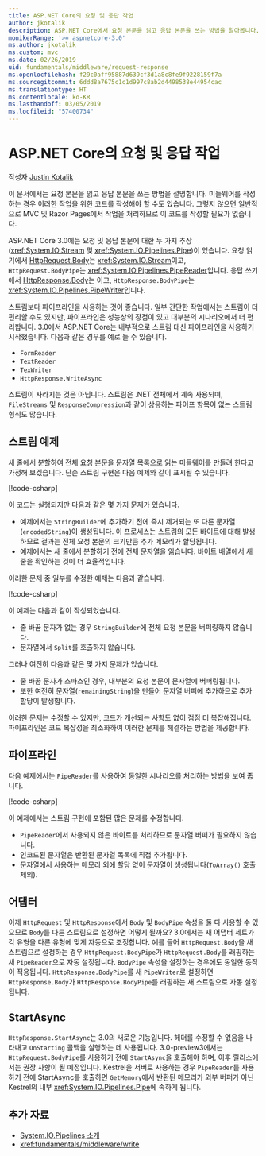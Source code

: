```yaml
---
title: ASP.NET Core의 요청 및 응답 작업
author: jkotalik
description: ASP.NET Core에서 요청 본문을 읽고 응답 본문을 쓰는 방법을 알아봅니다.
monikerRange: '>= aspnetcore-3.0'
ms.author: jkotalik
ms.custom: mvc
ms.date: 02/26/2019
uid: fundamentals/middleware/request-response
ms.openlocfilehash: f29c0aff95887d639cf3d1a8c8fe9f9228159f7a
ms.sourcegitcommit: 6ddd8a7675c1c1d997c8ab2d4498538e44954cac
ms.translationtype: HT
ms.contentlocale: ko-KR
ms.lasthandoff: 03/05/2019
ms.locfileid: "57400734"
---
```

# <a name="request-and-response-operations-in-aspnet-core"></a>ASP.NET Core의 요청 및 응답 작업

작성자 [Justin Kotalik](https://github.com/jkotalik)

이 문서에서는 요청 본문을 읽고 응답 본문을 쓰는 방법을 설명합니다. 미들웨어를 작성하는 경우 이러한 작업을 위한 코드를 작성해야 할 수도 있습니다. 그렇지 않으면 일반적으로 MVC 및 Razor Pages에서 작업을 처리하므로 이 코드를 작성할 필요가 없습니다.

ASP.NET Core 3.0에는 요청 및 응답 본문에 대한 두 가지 추상(<xref:System.IO.Stream> 및 <xref:System.IO.Pipelines.Pipe>)이 있습니다. 요청 읽기에서 [HttpRequest.Body](xref:Microsoft.AspNetCore.Http.HttpRequest.Body)는 <xref:System.IO.Stream>이고, `HttpRequest.BodyPipe`는 <xref:System.IO.Pipelines.PipeReader>입니다. 응답 쓰기에서 [HttpResponse.Body](xref:Microsoft.AspNetCore.Http.HttpResponse.Body)는 이고, `HttpResponse.BodyPipe`는 <xref:System.IO.Pipelines.PipeWriter>입니다.

스트림보다 파이프라인을 사용하는 것이 좋습니다. 일부 간단한 작업에서는 스트림이 더 편리할 수도 있지만, 파이프라인은 성능상의 장점이 있고 대부분의 시나리오에서 더 편리합니다. 3.0에서 ASP.NET Core는 내부적으로 스트림 대신 파이프라인을 사용하기 시작했습니다. 다음과 같은 경우를 예로 들 수 있습니다.

- `FormReader`
- `TextReader`
- `TexWriter`
- `HttpResponse.WriteAsync`

스트림이 사라지는 것은 아닙니다. 스트림은 .NET 전체에서 계속 사용되며, `FileStreams` 및 `ResponseCompression`과 같이 상응하는 파이프 항목이 없는 스트림 형식도 많습니다.

## <a name="stream-examples"></a>스트림 예제

새 줄에서 분할하여 전체 요청 본문을 문자열 목록으로 읽는 미들웨어를 만들려 한다고 가정해 보겠습니다. 단순 스트림 구현은 다음 예제와 같이 표시될 수 있습니다.

[!code-csharp[](request-response/samples/3.x/RequestResponseSample/Startup.cs?name=GetListOfStringsFromStream)]

이 코드는 실행되지만 다음과 같은 몇 가지 문제가 있습니다.

- 예제에서는 `StringBuilder`에 추가하기 전에 즉시 제거되는 또 다른 문자열(`encodedString`)이 생성됩니다. 이 프로세스는 스트림의 모든 바이트에 대해 발생하므로 결과는 전체 요청 본문의 크기만큼 추가 메모리가 할당됩니다.
- 예제에서는 새 줄에서 분할하기 전에 전체 문자열을 읽습니다. 바이트 배열에서 새 줄을 확인하는 것이 더 효율적입니다.

이러한 문제 중 일부를 수정한 예제는 다음과 같습니다.

[!code-csharp[](request-response/samples/3.x/RequestResponseSample/Startup.cs?name=GetListOfStringsFromStreamMoreEfficient)]

이 예제는 다음과 같이 작성되었습니다.

- 줄 바꿈 문자가 없는 경우 `StringBuilder`에 전체 요청 본문을 버퍼링하지 않습니다.
- 문자열에서 `Split`를 호출하지 않습니다.

그러나 여전히 다음과 같은 몇 가지 문제가 있습니다.

- 줄 바꿈 문자가 스파스인 경우, 대부분의 요청 본문이 문자열에 버퍼링됩니다.
- 또한 여전히 문자열(`remainingString`)을 만들어 문자열 버퍼에 추가하므로 추가 할당이 발생합니다.

이러한 문제는 수정할 수 있지만, 코드가 개선되는 사항도 없이 점점 더 복잡해집니다. 파이프라인은 코드 복잡성을 최소화하여 이러한 문제를 해결하는 방법을 제공합니다.

## <a name="pipelines"></a>파이프라인

다음 예제에서는 `PipeReader`를 사용하여 동일한 시나리오를 처리하는 방법을 보여 줍니다.

[!code-csharp[](request-response/samples/3.x/RequestResponseSample/Startup.cs?name=GetListOfStringFromPipe)]

이 예제에서는 스트림 구현에 포함된 많은 문제를 수정합니다.

- `PipeReader`에서 사용되지 않은 바이트를 처리하므로 문자열 버퍼가 필요하지 않습니다.
- 인코드된 문자열은 반환된 문자열 목록에 직접 추가됩니다.
- 문자열에서 사용하는 메모리 외에 할당 없이 문자열이 생성됩니다(`ToArray()` 호출 제외).

## <a name="adapters"></a>어댑터

이제 `HttpRequest` 및 `HttpResponse`에서 `Body` 및 `BodyPipe` 속성을 둘 다 사용할 수 있으므로 `Body`를 다른 스트림으로 설정하면 어떻게 될까요? 3.0에서는 새 어댑터 세트가 각 유형을 다른 유형에 맞게 자동으로 조정합니다. 예를 들어 `HttpRequest.Body`을 새 스트림으로 설정하는 경우 `HttpRequest.BodyPipe`가 `HttpRequest.Body`를 래핑하는 새 `PipeReader`으로 자동 설정됩니다. `BodyPipe` 속성을 설정하는 경우에도 동일한 동작이 적용됩니다. `HttpResponse.BodyPipe`를 새 `PipeWriter`로 설정하면 `HttpResponse.Body`가 `HttpResponse.BodyPipe`를 래핑하는 새 스트림으로 자동 설정됩니다.

## <a name="startasync"></a>StartAsync

`HttpResponse.StartAsync`는 3.0의 새로운 기능입니다. 헤더를 수정할 수 없음을 나타내고 `OnStarting` 콜백을 실행하는 데 사용됩니다. 3.0-preview3에서는 `HttpRequest.BodyPipe`를 사용하기 전에 `StartAsync`을 호출해야 하며, 이후 릴리스에서는 권장 사항이 될 예정입니다. Kestrel을 서버로 사용하는 경우 `PipeReader`를 사용하기 전에 StartAsync를 호출하면 `GetMemory`에서 반환된 메모리가 외부 버퍼가 아닌 Kestrel의 내부 <xref:System.IO.Pipelines.Pipe>에 속하게 됩니다.

## <a name="additional-resources"></a>추가 자료

* [System.IO.Pipelines 소개](https://devblogs.microsoft.com/dotnet/system-io-pipelines-high-performance-io-in-net/)
* <xref:fundamentals/middleware/write>